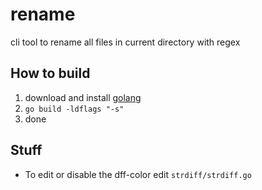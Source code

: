 # rename
cli tool to rename all files in current directory with regex

## How to build
1. download and install [golang](https://go.dev/doc/install)
2. `go build -ldflags "-s"`
3. done

## Stuff
- To edit or disable the dff-color edit `strdiff/strdiff.go`
